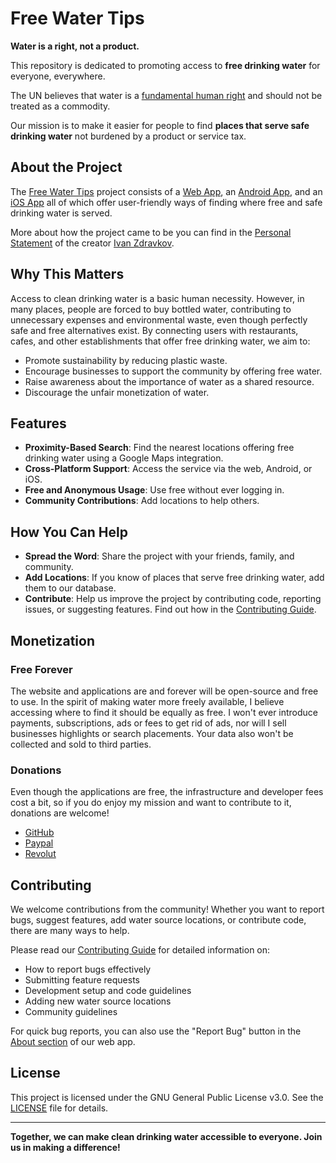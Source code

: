 # Free Water Tips

**Water is a right, not a product.**

This repository is dedicated to promoting access to **free drinking water** for everyone, everywhere.

The UN believes that water is a [fundamental human right](https://www.unwater.org/water-facts/human-rights-water-and-sanitation) and should not be treated as a commodity.

Our mission is to make it easier for people to find **places that serve safe drinking water** not burdened by a product or service tax.

## About the Project

The [Free Water Tips](/README.md) project consists of a [Web App](freewater.tips), an [Android App](), and an [iOS App]() all of which offer user-friendly ways of finding where free and safe drinking water is served.

More about how the project came to be you can find in the [Personal Statement](./docs/personal-statement.md) of the creator [Ivan Zdravkov](https://zdravkov.dev).

## Why This Matters

Access to clean drinking water is a basic human necessity. However, in many places, people are forced to buy bottled water, contributing to unnecessary expenses and environmental waste, even though perfectly safe and free alternatives exist. By connecting users with restaurants, cafes, and other establishments that offer free drinking water, we aim to:

- Promote sustainability by reducing plastic waste.
- Encourage businesses to support the community by offering free water.
- Raise awareness about the importance of water as a shared resource.
- Discourage the unfair monetization of water.

## Features

- **Proximity-Based Search**: Find the nearest locations offering free drinking water using a Google Maps integration.
- **Cross-Platform Support**: Access the service via the web, Android, or iOS.
- **Free and Anonymous Usage**: Use free without ever logging in.
- **Community Contributions**: Add locations to help others.

## How You Can Help

- **Spread the Word**: Share the project with your friends, family, and community.
- **Add Locations**: If you know of places that serve free drinking water, add them to our database.
- **Contribute**: Help us improve the project by contributing code, reporting issues, or suggesting features. Find out how in the [Contributing Guide](CONTRIBUTING.md).

## Monetization

### Free Forever

The website and applications are and forever will be open-source and free to use. In the spirit of making water more freely available, I believe accessing where to find it should be equally as free. I won't ever introduce payments, subscriptions, ads or fees to get rid of ads, nor will I sell businesses highlights or search placements. Your data also won't be collected and sold to third parties.

### Donations

Even though the applications are free, the infrastructure and developer fees cost a bit, so if you do enjoy my mission and want to contribute to it, donations are welcome!
* [GitHub](https://github.com/sponsors/ivan-zdravkov)
* [Paypal](https://paypal.me/IZdravkov)
* [Revolut](https://revolut.me/ivan_zdravkov)

## Contributing

We welcome contributions from the community! Whether you want to report bugs, suggest features, add water source locations, or contribute code, there are many ways to help.

Please read our [Contributing Guide](CONTRIBUTING.md) for detailed information on:
- How to report bugs effectively
- Submitting feature requests
- Development setup and code guidelines
- Adding new water source locations
- Community guidelines

For quick bug reports, you can also use the "Report Bug" button in the [About section](https://freewater.tips/#about) of our web app.

## License

This project is licensed under the GNU General Public License v3.0. See the [LICENSE](LICENSE) file for details.

---

**Together, we can make clean drinking water accessible to everyone. Join us in making a difference!**
